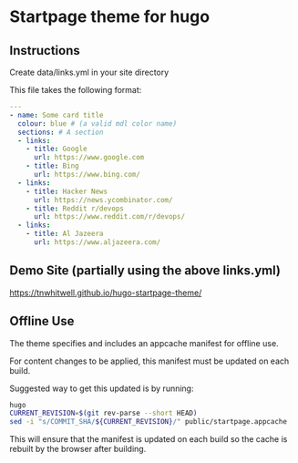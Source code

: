 # Startpage theme for hugo

## Instructions
Create data/links.yml in your site directory

This file takes the following format:

```yaml
---
- name: Some card title
  colour: blue # (a valid mdl color name)
  sections: # A section
  - links:
    - title: Google
      url: https://www.google.com
    - title: Bing
      url: https://www.bing.com/
  - links:
    - title: Hacker News
      url: https://news.ycombinator.com/
    - title: Reddit r/devops
      url: https://www.reddit.com/r/devops/
  - links:
    - title: Al Jazeera
      url: https://www.aljazeera.com/
```

## Demo Site (partially using the above links.yml)

https://tnwhitwell.github.io/hugo-startpage-theme/

## Offline Use

The theme specifies and includes an appcache manifest for offline use.

For content changes to be applied, this manifest must be updated on each build.

Suggested way to get this updated is by running:

```bash
hugo
CURRENT_REVISION=$(git rev-parse --short HEAD)
sed -i "s/COMMIT_SHA/${CURRENT_REVISION}/" public/startpage.appcache
```

This will ensure that the manifest is updated on each build so the cache is rebuilt by the browser after building.
